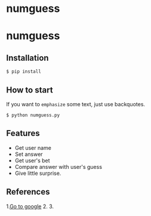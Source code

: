 # numguess
<h1>numguess</h1>

## Installation
```shell
$ pip install
```

## How to start
If you want to `emphasize` some text, just use backquotes.
```shell
$ python numguess.py
```

## Features
- Get user name
- Set answer
- Get user's bet
- Compare answer with user's guess
- Give little surprise.

## References

1.[Go to google](https://www.google.com/)
2.
3.
